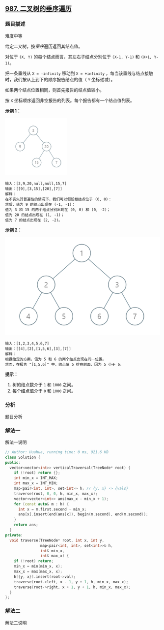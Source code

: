 ## [987. 二叉树的垂序遍历](https://leetcode-cn.com/problems/vertical-order-traversal-of-a-binary-tree/)

### 题目描述

难度中等

给定二叉树，按*垂序*遍历返回其结点值。

对位于 `(X, Y)` 的每个结点而言，其左右子结点分别位于 `(X-1, Y-1)` 和 `(X+1, Y-1)`。

把一条垂线从 `X = -infinity` 移动到 `X = +infinity` ，每当该垂线与结点接触时，我们按从上到下的顺序报告结点的值（ `Y` 坐标递减）。

如果两个结点位置相同，则首先报告的结点值较小。

按 `X` 坐标顺序返回非空报告的列表。每个报告都有一个结点值列表。

**示例 1：**

![img](../images/1236_example_1.PNG)

```
输入：[3,9,20,null,null,15,7]
输出：[[9],[3,15],[20],[7]]
解释： 
在不丧失其普遍性的情况下，我们可以假设根结点位于 (0, 0)：
然后，值为 9 的结点出现在 (-1, -1)；
值为 3 和 15 的两个结点分别出现在 (0, 0) 和 (0, -2)；
值为 20 的结点出现在 (1, -1)；
值为 7 的结点出现在 (2, -2)。
```

**示例 2：**

**![img](../images/tree2.png)**

```
输入：[1,2,3,4,5,6,7]
输出：[[4],[2],[1,5,6],[3],[7]]
解释：
根据给定的方案，值为 5 和 6 的两个结点出现在同一位置。
然而，在报告 "[1,5,6]" 中，结点值 5 排在前面，因为 5 小于 6。
```

**提示：**

1. 树的结点数介于 `1` 和 `1000` 之间。
2. 每个结点值介于 `0` 和 `1000` 之间。

### 分析

题目分析

### 解法一

解法一说明

```c++
// Author: Huahua, running time: 0 ms, 921.6 KB 
class Solution {
public:
  vector<vector<int>> verticalTraversal(TreeNode* root) {
    if (!root) return {};
    int min_x = INT_MAX;
    int max_x = INT_MIN;
    map<pair<int, int>, set<int>> h; // {y, x} -> {vals}
    traverse(root, 0, 0, h, min_x, max_x);
    vector<vector<int>> ans(max_x - min_x + 1);
    for (const auto& m : h) {      
      int x = m.first.second - min_x;
      ans[x].insert(end(ans[x]), begin(m.second), end(m.second));
    }
    return ans;
  }
private:
  void traverse(TreeNode* root, int x, int y, 
                map<pair<int, int>, set<int>>& h,
                int& min_x,
                int& max_x) {
    if (!root) return;
    min_x = min(min_x, x);
    max_x = max(max_x, x);    
    h[{y, x}].insert(root->val);
    traverse(root->left, x - 1, y + 1, h, min_x, max_x);
    traverse(root->right, x + 1, y + 1, h, min_x, max_x);
  }
};
```

### 解法二

解法二说明

```c++

```

